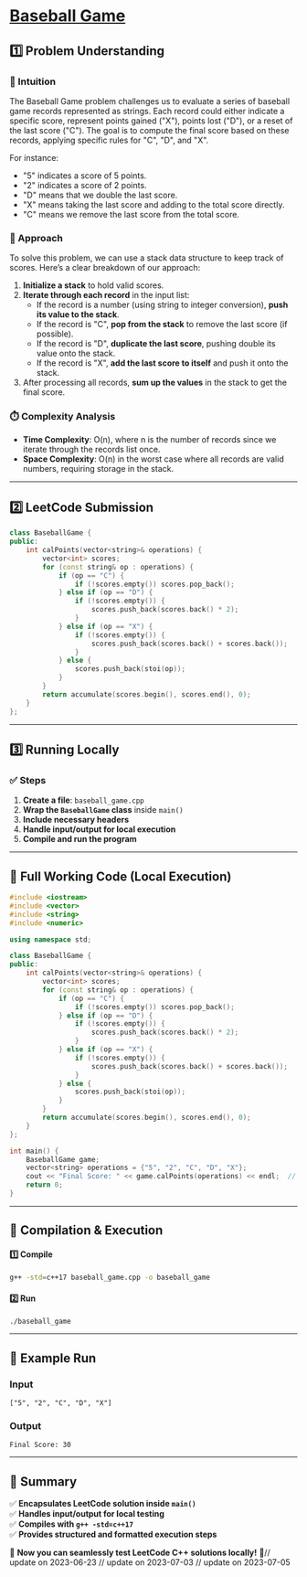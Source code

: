 # **[Baseball Game](https://leetcode.com/problems/baseball-game/description/)**  

## **1️⃣ Problem Understanding**  
### **📌 Intuition**  
The Baseball Game problem challenges us to evaluate a series of baseball game records represented as strings. Each record could either indicate a specific score, represent points gained ("X"), points lost ("D"), or a reset of the last score ("C"). The goal is to compute the final score based on these records, applying specific rules for "C", "D", and "X".  

For instance:  
- "5" indicates a score of 5 points.  
- "2" indicates a score of 2 points.  
- "D" means that we double the last score.  
- "X" means taking the last score and adding to the total score directly.  
- "C" means we remove the last score from the total score.

### **🚀 Approach**  
To solve this problem, we can use a stack data structure to keep track of scores. Here’s a clear breakdown of our approach:
1. **Initialize a stack** to hold valid scores.
2. **Iterate through each record** in the input list:
   - If the record is a number (using string to integer conversion), **push its value to the stack**.
   - If the record is "C", **pop from the stack** to remove the last score (if possible).
   - If the record is "D", **duplicate the last score**, pushing double its value onto the stack.
   - If the record is "X", **add the last score to itself** and push it onto the stack.
3. After processing all records, **sum up the values** in the stack to get the final score.

### **⏱️ Complexity Analysis**  
- **Time Complexity**: O(n), where n is the number of records since we iterate through the records list once.  
- **Space Complexity**: O(n) in the worst case where all records are valid numbers, requiring storage in the stack.  

---  

## **2️⃣ LeetCode Submission**  
```cpp
class BaseballGame {
public:
    int calPoints(vector<string>& operations) {
        vector<int> scores;
        for (const string& op : operations) {
            if (op == "C") {
                if (!scores.empty()) scores.pop_back();
            } else if (op == "D") {
                if (!scores.empty()) {
                    scores.push_back(scores.back() * 2);
                }
            } else if (op == "X") {
                if (!scores.empty()) {
                    scores.push_back(scores.back() + scores.back());
                }
            } else {
                scores.push_back(stoi(op));
            }
        }
        return accumulate(scores.begin(), scores.end(), 0);
    }
};  
```

---  

## **3️⃣ Running Locally**  
### **✅ Steps**  
1. **Create a file**: `baseball_game.cpp`  
2. **Wrap the `BaseballGame` class** inside `main()`  
3. **Include necessary headers**  
4. **Handle input/output for local execution**  
5. **Compile and run the program**  

---  

## **📝 Full Working Code (Local Execution)**  
```cpp
#include <iostream>
#include <vector>
#include <string>
#include <numeric>

using namespace std;

class BaseballGame {
public:
    int calPoints(vector<string>& operations) {
        vector<int> scores;
        for (const string& op : operations) {
            if (op == "C") {
                if (!scores.empty()) scores.pop_back();
            } else if (op == "D") {
                if (!scores.empty()) {
                    scores.push_back(scores.back() * 2);
                }
            } else if (op == "X") {
                if (!scores.empty()) {
                    scores.push_back(scores.back() + scores.back());
                }
            } else {
                scores.push_back(stoi(op));
            }
        }
        return accumulate(scores.begin(), scores.end(), 0);
    }
};

int main() {
    BaseballGame game;
    vector<string> operations = {"5", "2", "C", "D", "X"};
    cout << "Final Score: " << game.calPoints(operations) << endl;  // Should output 30
    return 0;
}
```

---  

## **🔧 Compilation & Execution**  
#### **1️⃣ Compile**  
```bash
g++ -std=c++17 baseball_game.cpp -o baseball_game
```  

#### **2️⃣ Run**  
```bash
./baseball_game
```  

---  

## **🎯 Example Run**  
### **Input**  
```
["5", "2", "C", "D", "X"]
```  
### **Output**  
```
Final Score: 30
```  

---  

## **📌 Summary**  
✅ **Encapsulates LeetCode solution inside `main()`**  
✅ **Handles input/output for local testing**  
✅ **Compiles with `g++ -std=c++17`**  
✅ **Provides structured and formatted execution steps**  

🚀 **Now you can seamlessly test LeetCode C++ solutions locally!** 🚀// update on 2023-06-23
// update on 2023-07-03
// update on 2023-07-05
